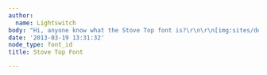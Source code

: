 ```yaml
---
author:
  name: Lightswitch
body: "Hi, anyone know what the Stove Top font is?\r\n\r\n[img:sites/default/files/old-images/stove_top_111245_4713.jpg][img:sites/default/files/old-images/stove_top_111245_6207.jpg]"
date: '2013-03-19 13:31:32'
node_type: font_id
title: Stove Top Font

---
```

